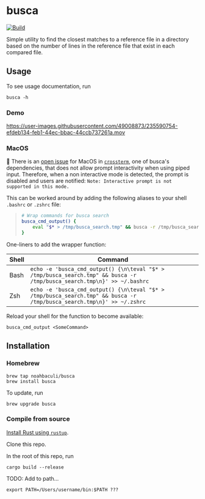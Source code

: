 # busca

[![Build](https://github.com/noahbaculi/busca/actions/workflows/rust.yml/badge.svg?branch=main&event=push)](https://github.com/noahbaculi/busca/actions/workflows/rust.yml)

Simple utility to find the closest matches to a reference file in a directory based on the number of lines in the reference file that exist in each compared file.

## Usage

To see usage documentation, run

```shell
busca -h
```

### Demo

https://user-images.githubusercontent.com/49008873/235590754-efdeb134-feb1-44ec-bbac-44ccb737261a.mov

### MacOS

📝 There is an [open issue](https://github.com/crossterm-rs/crossterm/issues/396) for MacOS in [`crossterm`](https://github.com/crossterm-rs/crossterm), one of busca's dependencies, that does not allow prompt interactivity when using piped input. Therefore, when a non interactive mode is detected, the prompt is disabled and users are notified: `Note: Interactive prompt is not supported in this mode.`

This can be worked around by adding the following aliases to your shell `.bashrc` or `.zshrc` file:

>   ```bash
>   # Wrap commands for busca search
>   busca_cmd_output() {
>       eval "$* > /tmp/busca_search.tmp" && busca -r /tmp/busca_search.tmp
>   }
>   ```

One-liners to add the wrapper function:

| Shell | Command |
| --- | ---|
| Bash | `echo -e 'busca_cmd_output() {\n\teval "$* > /tmp/busca_search.tmp" && busca -r /tmp/busca_search.tmp\n}' >> ~/.bashrc` |
| Zsh | `echo -e 'busca_cmd_output() {\n\teval "$* > /tmp/busca_search.tmp" && busca -r /tmp/busca_search.tmp\n}' >> ~/.zshrc` |

Reload your shell for the function to become available:

```shell
busca_cmd_output <SomeCommand>
```

## Installation

### Homebrew

```shell
brew tap noahbaculi/busca
brew install busca
```

To update, run

```shell
brew upgrade busca
```

### Compile from source

[Install Rust using `rustup`](https://www.rust-lang.org/tools/install).

Clone this repo.

In the root of this repo, run

```shell
cargo build --release
```

TODO: Add to path...

```shell
export PATH=/Users/username/bin:$PATH ???
```
